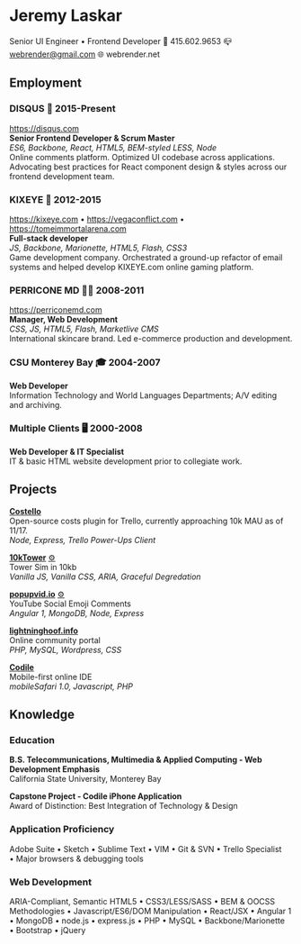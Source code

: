 Jeremy Laskar
=============
Senior UI Engineer • Frontend Developer
📱 415.602.9653
📪 webrender@gmail.com
🌐 webrender.net

Employment
-----------
### DISQUS 💬 2015-Present 
https://disqus.com  
__Senior Frontend Developer & Scrum Master__  
_ES6, Backbone, React, HTML5, BEM-styled LESS, Node_  
Online comments platform. Optimized UI codebase across applications. Advocating best practices for React component design & styles across our frontend development team.  

### KIXEYE 👾 2012-2015
https://kixeye.com • https://vegaconflict.com • https://tomeimmortalarena.com  
__Full-stack developer__  
_JS, Backbone, Marionette, HTML5, Flash, CSS3_  
Game development company. Orchestrated a ground-up refactor of email systems and helped develop KIXEYE.com online gaming platform.  

### PERRICONE MD 💁‍♀️ 2008-2011  
https://perriconemd.com  
__Manager, Web Development__  
_CSS, JS, HTML5, Flash, Marketlive CMS_  
International skincare brand. Led e-commerce production and development.  

### CSU Monterey Bay 🎓 2004-2007  
__Web Developer__  
Information Technology and World Languages Departments; A/V editing and archiving.

### Multiple Clients 🖥 2000-2008  
__Web Developer & IT Specialist__  
IT & basic HTML website development prior to collegiate work.

Projects
--------
__[Costello](https://info.trello.com/power-ups/costello)__  
Open-source costs plugin for Trello, currently approaching 10k MAU as of 11/17.  
_Node, Express, Trello Power-Ups Client_  

__[10kTower](https://10ktower.webrender.net)__ [⚙️](https://github.com/webrender/10ktower)  
Tower Sim in 10kb  
_Vanilla JS, Vanilla CSS, ARIA, Graceful Degredation_  

__[popupvid.io](https://popupvid.io)__ [⚙️](https://github.com/webrender/popupvid.io)  
YouTube Social Emoji Comments    
_Angular 1, MongoDB, Node, Express_  

__[lightninghoof.info](https://webrender.github.io/2011/01/01/wow-community-websites-source-code-available-upon.html)__  
Online community portal  
_PHP, MySQL, Wordpress, CSS_  

__[Codile](https://webrender.github.io/2008/07/01/codile-mobile-ide-source-code-available-upon.html)__  
Mobile-first online IDE  
_mobileSafari 1.0, Javascript, PHP_

Knowledge
---------
### Education  
__B.S. Telecommunications, Multimedia & Applied Computing - Web Development Emphasis__  
California State University, Monterey Bay  

__Capstone Project - Codile iPhone Application__   
Award of Distinction: Best Integration of Technology & Design  

### Application Proficiency  
Adobe Suite • Sketch • Sublime Text • VIM • Git & SVN • Trello Specialist • Major browsers & debugging tools  

### Web Development  
ARIA-Compliant, Semantic HTML5 • CSS3/LESS/SASS • BEM & OOCSS Methodologies • Javascript/ES6/DOM Manipulation • React/JSX • Angular 1 • MongoDB • node.js • express.js • PHP • MySQL • Backbone/Marionette • Bootstrap • jQuery
